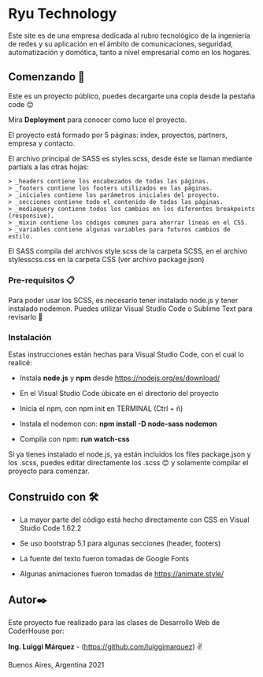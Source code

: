 # Ryu Technology

Este site es de una empresa dedicada al rubro tecnológico de la ingeniería de redes y su aplicación en el ámbito de comunicaciones, seguridad, automatización y domótica,
tanto a nivel empresarial como en los hogares.

## Comenzando 🚀

Este es un proyecto público, puedes decargarte una copia desde la pestaña code 😊

Mira **Deployment** para conocer como luce el proyecto.

El proyecto está formado por 5 páginas:  index, proyectos, partners, empresa y contacto.

El archivo principal de SASS es styles.scss, desde éste se llaman mediante partials a las otras
hojas:

    > _headers contiene los encabezados de todas las páginas.
    > _footers contiene los footers utilizados en las páginas.
    > _iniciales contiene los parámetros iniciales del proyecto.
    > _secciones contiene todo el contenido de todas las páginas.
    > _mediaquery contiene todos los cambios en los diferentes breakpoints (responsive).
    > _mixin contiene los códigos comunes para ahorrar líneas en el CSS.
    > _variables contiene algunas variables para futuros cambios de estilo.

El SASS compila del archivos style.scss de la carpeta SCSS, en el archivo stylesscss.css en la
carpeta CSS (ver archivo package.json)

### Pre-requisitos 📋

Para poder usar los SCSS, es necesario tener instalado node.js y tener instalado nodemon.
Puedes utilizar Visual Studio Code o Sublime Text para revisarlo 🔧

### Instalación 

Estas instrucciones están hechas para Visual Studio Code, con el cual lo realicé:

* Instala **node.js** y **npm** desde https://nodejs.org/es/download/

* En el Visual Studio Code úbicate en el directorio del proyecto

* Inicia el npm, con npm init en TERMINAL (Ctrl + ñ)

* Instala el nodemon con: **npm install -D node-sass nodemon**

* Compila con npm: **run watch-css**

Si ya tienes instalado el node.js, ya están incluidos los files package.json y los .scss, puedes editar directamente los .scss 😊
y solamente compilar el proyecto para comenzar.


## Construido con 🛠️


* La mayor parte del código está hecho directamente con CSS en Visual Studio Code 1.62.2

* Se uso bootstrap 5.1 para algunas secciones (header, footers)

* La fuente del texto fueron tomadas de Google Fonts

* Algunas animaciones fueron tomadas de https://animate.style/


## Autor✒️

Este proyecto fue realizado para las clases de Desarrollo Web de CoderHouse por:

**Ing. Luiggi Márquez** - (https://github.com/luiggimarquez) ✌️

Buenos Aires, Argentina 2021


